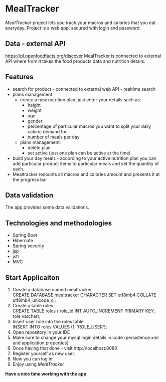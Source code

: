 # MealTracker

_MealTracker_  project lets you track your macros and calories that you eat everyday.
Project is a web app, secured with login and password.


## Data - external API
https://pl.openfoodfacts.org/discover
MealTracker is connected to external API where from it takes the food products data and nutrition details.


## Features

* search for product - connected to external web API - realtime search
* plans management
    * create a new nutrition plan, just enter your details such as:
      *  height
      *  weight
      *  age
      *  gender
      *  percentage of particular macros you want to split your daily caloric demand for
      *  number of meals per day
    * plans management:
      * delete plan
      * set active (just one plan can be active at the time)
 * build your day meals - according to your active nutrition plan you can add particular product items to 
 particular meals and set the quantity of each.
 * Mealtracker recounts all macros and calories amount and presents it at the progress bar


## Data validation

The app provides some data validations.<br>


## Technologies and methodologies

* Spring Boot
* Hibernate
* Spring security
* jsp
* jstl
* MVC

## Start Applicaiton

1. Create a database named mealtracker <br>
CREATE DATABASE mealtracker
CHARACTER SET utf8mb4
COLLATE utf8mb4_unicode_ci; 
2. Create a table roles <br>
CREATE TABLE roles (
role_id INT AUTO_INCREMENT PRIMARY KEY,
role varchar);
3. Insert user role into the roles table <br>
INSERT INTO roles VALUES (1, 'ROLE_USER');
4. Open repository in your IDE
5. Make sure to change your mysql login details in code (persistence.xml and application.properties)
6. Once having that done - visit http://localhost:8080
7. Register yourself as new user.
8. Now you can log in.
9. Enjoy using _MealTracker_


**Have a nice time working with the app**
